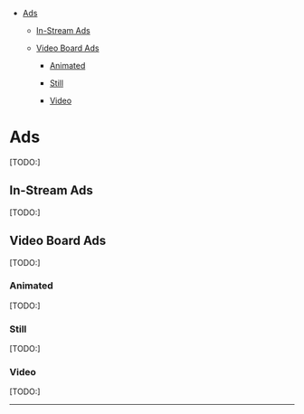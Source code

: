 *   [Ads](h.obmntodpl9hy)
    
    *   [In-Stream Ads](h.obmntodpl9hy#in-stream-ads)
    
    *   [Video Board Ads](h.obmntodpl9hy#video-board-ads)
        
        *   [Animated](h.obmntodpl9hy#animated)
        
        *   [Still](h.obmntodpl9hy#still)
        
        *   [Video](h.obmntodpl9hy#video)

Ads
===

\[TODO:\]

In-Stream Ads
-------------

\[TODO:\]

Video Board Ads
---------------

\[TODO:\]

### Animated

\[TODO:\]

### Still

\[TODO:\]

### Video

\[TODO:\]

* * *